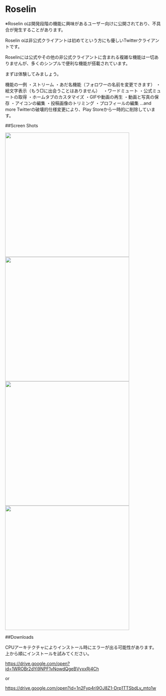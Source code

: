 # Roselin
※Roselin αは開発段階の機能に興味があるユーザー向けに公開されており、不具合が発生することがあります。

Roselin αは非公式クライアントは初めてという方にも優しいTwitterクライアントです。

Roselinには公式やその他の非公式クライアントに含まれる複雑な機能は一切ありませんが、多くのシンプルで便利な機能が搭載されています。

まずは体験してみましょう。

機能の一例
・ストリーム
・あだ名機能（フォロワーの名前を変更できます）
・絵文字表示（もう□に出会うことはありません）　
・ワードミュート
・公式ミュートの取得
・ホームタブのカスタマイズ
・GIFや動画の再生
・動画と写真の保存
・アイコンの編集
・投稿画像のトリミング
・プロフィールの編集
…and more
Twitterの破壊的仕様変更により、Play Storeから一時的に削除しています。


##Screen Shots

<img src="https://user-images.githubusercontent.com/10012700/77755075-deced880-706f-11ea-9e2b-7b7a76ed628b.jpg" width="400">
<img src="https://user-images.githubusercontent.com/10012700/77755079-e1313280-706f-11ea-85b8-3112d7cc6f5c.jpg" width="400">
<img src="https://user-images.githubusercontent.com/10012700/77755086-e2faf600-706f-11ea-8366-603740a9e408.jpg" width="400">
<img src="https://user-images.githubusercontent.com/10012700/77755091-e42c2300-706f-11ea-8cb2-470b3e2e119c.jpg" width="400">

##Downloads 

CPUアーキテクチャによりインストール時にエラーが出る可能性があります。
上から順にインストールを試みてください。

https://drive.google.com/open?id=1WROBr2dYi9NPF1vNowdQgeBVyxxRj4Ch

or

https://drive.google.com/open?id=1n2Fyp4ri9OJ8Z1-Drp1TTSbdLy_mto1w
